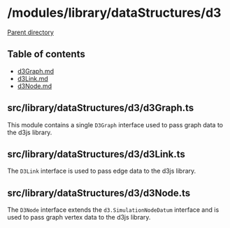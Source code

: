 # /modules/library/dataStructures/d3 

[Parent directory](../__index__.md)


## Table of contents 
* [d3Graph.md](#__autogen_45__)
* [d3Link.md](#__autogen_46__)
* [d3Node.md](#__autogen_47__)


## src/library/dataStructures/d3/d3Graph.ts <a id="__autogen_45__"></a>
This module contains a single `D3Graph` interface used to pass graph data to the d3js library.

## src/library/dataStructures/d3/d3Link.ts <a id="__autogen_46__"></a>
The `D3Link` interface is used to pass edge data to the d3js library.

## src/library/dataStructures/d3/d3Node.ts <a id="__autogen_47__"></a>
The `D3Node` interface extends the `d3.SimulationNodeDatum` interface and is used to pass graph vertex data to the d3js
library.